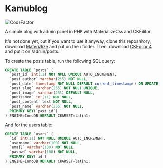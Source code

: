 # Kamublog
[![CodeFactor](https://www.codefactor.io/repository/github/kamuri-chan/kamublog/badge)](https://www.codefactor.io/repository/github/kamuri-chan/kamublog)

A simple blog with admin panel in PHP with MaterializeCss and CKEditor.

It's not done yet, but if you want to use it anyway, clone this reposhitory, download [Materialize](https://materializecss.com/getting-started.html) and put on the / folder. Then, download [CKEditor 4](https://ckeditor.com/ckeditor-4/download/) and put it on /admin/posts.

To create the posts table, run the following SQL query: 
```sql
CREATE TABLE `posts` (
  `post_id` int(11) NOT NULL UNIQUE AUTO_INCREMENT,
  `post_author` varchar(255) NOT NULL,
  `post_date` timestamp NOT NULL DEFAULT current_timestamp() ON UPDATE current_timestamp(),
  `post_slug` varchar(255) NOT NULL UNIQUE,
  `post_image` varchar(255) DEFAULT NULL,
  `published` int(11) NOT NULL,
  `post_content` text NOT NULL,
  `post_name` varchar(255) NOT NULL,
  PRIMARY KEY(`post_id`)
) ENGINE=InnoDB DEFAULT CHARSET=latin1;
```
And for the users table:
```sql
CREATE TABLE `users` (
  `id` int(11) NOT NULL UNIQUE AUTO_INCREMENT,
  `username` varchar(100) NOT NULL,
  `email` varchar(100) NOT NULL,
  `passwd` varchar(100) NOT NULL,
  PRIMARY KEY(`id`)
) ENGINE=InnoDB DEFAULT CHARSET=latin1;
```
